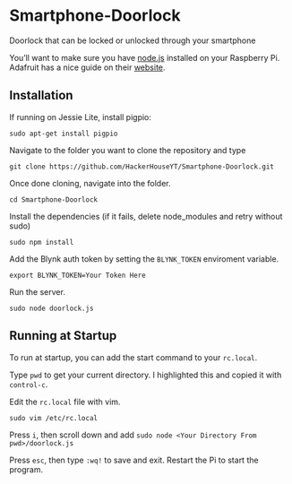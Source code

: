 # Smartphone-Doorlock
Doorlock that can be locked or unlocked through your smartphone

You’ll want to make sure you have [node.js](https://nodejs.org/en/) installed on your Raspberry Pi. Adafruit has a nice guide on their [website](https://learn.adafruit.com/node-embedded-development/installing-node-dot-js).

## Installation
If running on Jessie Lite, install pigpio:

```
sudo apt-get install pigpio
```

Navigate to the folder you want to clone the repository and type

```
git clone https://github.com/HackerHouseYT/Smartphone-Doorlock.git
```

Once done cloning, navigate into the folder.

```
cd Smartphone-Doorlock
```

Install the dependencies (if it fails, delete node_modules and retry without sudo)

```
sudo npm install
```

Add the Blynk auth token by setting the `BLYNK_TOKEN` enviroment variable.

```
export BLYNK_TOKEN=Your Token Here
```

Run the server.

`sudo node doorlock.js`

## Running at Startup

To run at startup, you can add the start command to your `rc.local`.

Type `pwd` to get your current directory. I highlighted this and copied it with `control-c`.

Edit the `rc.local` file with vim.

```
sudo vim /etc/rc.local
```

Press `i`, then scroll down and add `sudo node <Your Directory From pwd>/doorlock.js`

Press `esc`, then type `:wq!` to save and exit. Restart the Pi to start the program.

